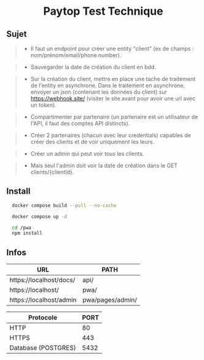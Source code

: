 <h1 align="center">Paytop Test Technique</h1>

## Sujet

> - Il faut un endpoint pour créer une entity "client" (ex de champs : nom/prénom/email/phone number).

> - Sauvegarder la date de création du client en bdd.

> - Sur la création du client, mettre en place une tache de traitement de l'entity en asynchrone. Dans le traitement en asynchrone, envoyer un json (contenant les données du client) sur https://webhook.site/ (visiter le site avant pour avoir une url avec un token).

> - Compartimenter par partenaire (un partenaire est un utilisateur de l'API, il faut des comptes API distincts).

> - Créer 2 partenaires (chacun avec leur credentials) capables de créer des clients et de voir uniquement les leurs.

> - Créer un admin qui peut voir tous les clients.

> - Mais seul l'admin doit voir la date de création dans le GET clients/{clientId}.

## Install

```sh
  docker compose build --pull --no-cache
```

```sh
  docker compose up -d 
```

```sh
  cd /pwa
  npm install
```

## Infos
| URL | PATH |
| ------ | ------ |
| https://localhost/docs/ | api/ |
| https://localhost/ | pwa/ |
| https://localhost/admin | pwa/pages/admin/ |


| Protocole | PORT |
| ------ | ------ |
| HTTP | 80 |
| HTTPS | 443 |
| Database (POSTGRES) | 5432 |